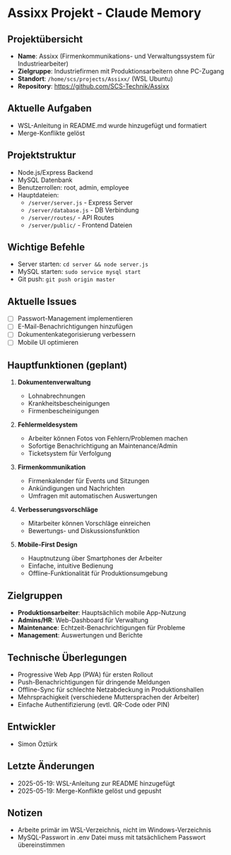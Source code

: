 # Assixx Projekt - Claude Memory

## Projektübersicht
- **Name**: Assixx (Firmenkommunikations- und Verwaltungssystem für Industriearbeiter)
- **Zielgruppe**: Industriefirmen mit Produktionsarbeitern ohne PC-Zugang
- **Standort**: `/home/scs/projects/Assixx/` (WSL Ubuntu)
- **Repository**: https://github.com/SCS-Technik/Assixx

## Aktuelle Aufgaben
- WSL-Anleitung in README.md wurde hinzugefügt und formatiert
- Merge-Konflikte gelöst

## Projektstruktur
- Node.js/Express Backend
- MySQL Datenbank
- Benutzerrollen: root, admin, employee
- Hauptdateien:
  - `/server/server.js` - Express Server
  - `/server/database.js` - DB Verbindung
  - `/server/routes/` - API Routes
  - `/server/public/` - Frontend Dateien

## Wichtige Befehle
- Server starten: `cd server && node server.js`
- MySQL starten: `sudo service mysql start`
- Git push: `git push origin master`

## Aktuelle Issues
- [ ] Passwort-Management implementieren
- [ ] E-Mail-Benachrichtigungen hinzufügen
- [ ] Dokumentenkategorisierung verbessern
- [ ] Mobile UI optimieren

## Hauptfunktionen (geplant)
1. **Dokumentenverwaltung**
   - Lohnabrechnungen
   - Krankheitsbescheinigungen
   - Firmenbescheinigungen
   
2. **Fehlermeldesystem**
   - Arbeiter können Fotos von Fehlern/Problemen machen
   - Sofortige Benachrichtigung an Maintenance/Admin
   - Ticketsystem für Verfolgung
   
3. **Firmenkommunikation**
   - Firmenkalender für Events und Sitzungen
   - Ankündigungen und Nachrichten
   - Umfragen mit automatischen Auswertungen
   
4. **Verbesserungsvorschläge**
   - Mitarbeiter können Vorschläge einreichen
   - Bewertungs- und Diskussionsfunktion
   
5. **Mobile-First Design**
   - Hauptnutzung über Smartphones der Arbeiter
   - Einfache, intuitive Bedienung
   - Offline-Funktionalität für Produktionsumgebung

## Zielgruppen
- **Produktionsarbeiter**: Hauptsächlich mobile App-Nutzung
- **Admins/HR**: Web-Dashboard für Verwaltung
- **Maintenance**: Echtzeit-Benachrichtigungen für Probleme
- **Management**: Auswertungen und Berichte

## Technische Überlegungen
- Progressive Web App (PWA) für ersten Rollout
- Push-Benachrichtigungen für dringende Meldungen
- Offline-Sync für schlechte Netzabdeckung in Produktionshallen
- Mehrsprachigkeit (verschiedene Muttersprachen der Arbeiter)
- Einfache Authentifizierung (evtl. QR-Code oder PIN)

## Entwickler
- Simon Öztürk

## Letzte Änderungen
- 2025-05-19: WSL-Anleitung zur README hinzugefügt
- 2025-05-19: Merge-Konflikte gelöst und gepusht

## Notizen
- Arbeite primär im WSL-Verzeichnis, nicht im Windows-Verzeichnis
- MySQL-Passwort in .env Datei muss mit tatsächlichem Passwort übereinstimmen